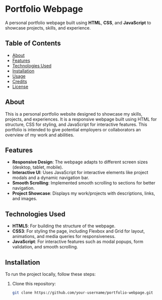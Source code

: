 # Portfolio Webpage

A personal portfolio webpage built using **HTML**, **CSS**, and **JavaScript** to showcase projects, skills, and experience.

## Table of Contents

- [About](#about)
- [Features](#features)
- [Technologies Used](#technologies-used)
- [Installation](#installation)
- [Usage](#usage)
- [Credits](#credits)
- [License](#license)

## About

This is a personal portfolio website designed to showcase my skills, projects, and experiences. It is a responsive webpage built using HTML for structure, CSS for styling, and JavaScript for interactive features. This portfolio is intended to give potential employers or collaborators an overview of my work and abilities.

## Features

- **Responsive Design**: The webpage adapts to different screen sizes (desktop, tablet, mobile).
- **Interactive UI**: Uses JavaScript for interactive elements like project modals and a dynamic navigation bar.
- **Smooth Scrolling**: Implemented smooth scrolling to sections for better navigation.
- **Project Showcase**: Displays my work/projects with descriptions, links, and images.

## Technologies Used

- **HTML5**: For building the structure of the webpage.
- **CSS3**: For styling the page, including Flexbox and Grid for layout, animations, and media queries for responsiveness.
- **JavaScript**: For interactive features such as modal popups, form validation, and smooth scrolling.

## Installation

To run the project locally, follow these steps:

1. Clone this repository:
   ```bash
   git clone https://github.com/your-username/portfolio-webpage.git
